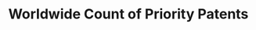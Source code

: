 ---
layout: default
citation: 'De Rassenfosse, G., Dernis, H., Guellec, D., Picci, L., & van Pottelsberghe
  de la Potterie, B. (2013). The worldwide count of priority patents: A new indicator
  of inventive activity. Research Policy, 42(3), 720–737. doi:10.1016/j.respol.2012.11.002 '
code: http://www.gder.info/download_wwc_mysql.html
cost: None
description: The goal of the project was to produce a dataset of priority patent applications
  filed across the globe, allocated by inventor and applicant location.
location: http://www.gder.info/download_wwc_excel.html
record_creation_timestamp: 11/23/2020 17:20:46
shortname: priority_patents
title: Worldwide Count of Priority Patents
uuid: 068fb03e-642a-4896-b61c-ff6a16251e08
---